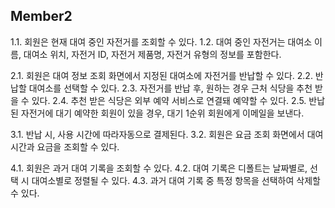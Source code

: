 ## Member2
1.1. 회원은 현재 대여 중인 자전거를 조회할 수 있다.
1.2. 대여 중인 자전거는 대여소 이름, 대여소 위치, 자전거 ID, 자전거 제품명, 자전거 유형의 정보를 포함한다.

2.1. 회원은 대여 정보 조회 화면에서 지정된 대여소에 자전거를 반납할 수 있다.
2.2. 반납할 대여소를 선택할 수 있다.
2.3. 자전거를 반납 후, 원하는 경우 근처 식당을 추천 받을 수 있다.
2.4. 추천 받은 식당은 외부 예약 서비스로 연결돼 예약할 수 있다.
2.5. 반납된 자전거에 대기 예약한 회원이 있을 경우, 대기 1순위 회원에게 이메일을 보낸다.

3.1. 반납 시, 사용 시간에 따라자동으로 결제된다.
3.2. 회원은 요금 조회 화면에서 대여시간과 요금을 조회할 수 있다.

4.1. 회원은 과거 대여 기록을 조회할 수 있다. 
4.2. 대여 기록은 디폴트는 날짜별로, 선택 시 대여소별로 정렬될 수 있다.
4.3. 과거 대여 기록 중 특정 항목을 선택하여 삭제할 수 있다.